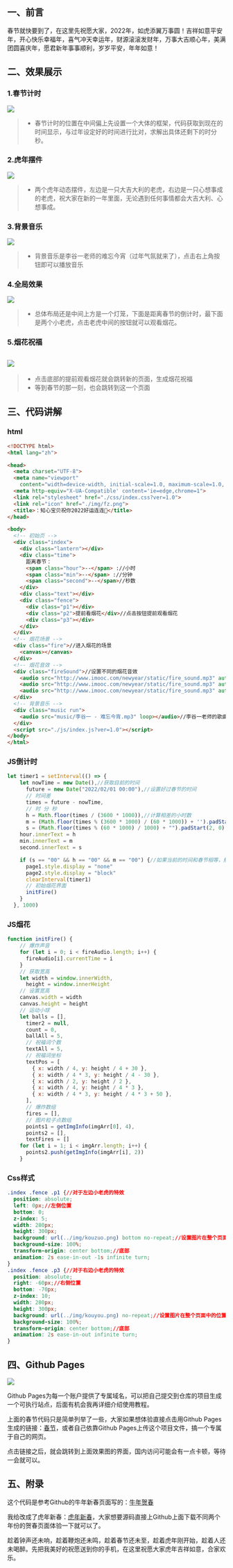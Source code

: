 ## 一、前言

春节就快要到了，在这里先祝愿大家，2022年，如虎添翼万事圆！吉祥如意平安年，开心快乐幸福年，喜气冲天幸运年，财源滚滚发财年，万事大吉顺心年，美满团圆喜庆年，愿君新年事事顺利，岁岁平安，年年如意！

## 二、效果展示

### 1.春节计时

![](https://p3-juejin.byteimg.com/tos-cn-i-k3u1fbpfcp/d65a2cc39cd84fe68dd3fcc906cfed43~tplv-k3u1fbpfcp-zoom-1.image)
> -   春节计时的位置在中间偏上先设置一个大体的框架，代码获取到现在的时间显示，与过年设定好的时间进行比对，求解出具体还剩下的时分秒。


### 2.虎年摆件

![](https://p3-juejin.byteimg.com/tos-cn-i-k3u1fbpfcp/f243e16ae9e54e818377b3c564608879~tplv-k3u1fbpfcp-zoom-1.image)

> -   两个虎年动态摆件，左边是一只大吉大利的老虎，右边是一只心想事成的老虎，祝大家在新的一年里面，无论遇到任何事情都会大吉大利、心想事成。

### 3.背景音乐

![](https://p3-juejin.byteimg.com/tos-cn-i-k3u1fbpfcp/06bf1b83294d4fd28a4081a9642365cd~tplv-k3u1fbpfcp-zoom-1.image)


> -   背景音乐是李谷一老师的难忘今宵（过年气氛就来了），点击右上角按钮即可以播放音乐

### 4.全局效果

![](https://p3-juejin.byteimg.com/tos-cn-i-k3u1fbpfcp/c0e86ffe68ba45eea90f97cf8e8a90c5~tplv-k3u1fbpfcp-zoom-1.image)

>- 总体布局还是中间上方是一个灯笼，下面是距离春节的倒计时，最下面是两个小老虎，点击老虎中间的按钮就可以观看烟花。


### 5.烟花祝福

## ![](https://p3-juejin.byteimg.com/tos-cn-i-k3u1fbpfcp/f2a603838f6048678ebf0ff56b65be81~tplv-k3u1fbpfcp-zoom-1.image)
> -   点击底部的提前观看烟花就会跳转新的页面，生成烟花祝福
> -   等到春节的那一刻，也会跳转到这一个页面

## 三、代码讲解

### html

```html
<!DOCTYPE html>
<html lang="zh">

<head>
  <meta charset="UTF-8">
  <meta name="viewport"
    content="width=device-width, initial-scale=1.0, maximum-scale=1.0, minimum-scale=1.0, user-scalable=no">
  <meta http-equiv="X-UA-Compatible' content='ie=edge,chrome=1">
  <link rel="stylesheet" href="./css/index.css?ver=1.0">
  <link rel="icon" href="./img/fz.png">
  <title>：知心宝贝祝你2022好运连连🎁</title>
</head>

<body>
  <!-- 初始页 -->
  <div class="index">
    <div class="lantern"></div>
    <div class="time">
      距离春节：
      <span class="hour">--</span> ://小时
      <span class="min">--</span> ://分钟
      <span class="second">--</span>//秒数
    </div>
    <div class="text"></div>
    <div class="fence">
      <div class="p1"></div>
      <div class="p2">提前看烟花</div>//点击按钮提前观看烟花
      <div class="p3"></div>
    </div>
  </div>
  <!-- 烟花场景 -->
  <div class="fire">//进入烟花的场景
    <canvas></canvas>
  </div>
  <!-- 烟花音效 -->
  <div class="fireSound">//设置不同的烟花音效
    <audio src="http://www.imooc.com/newyear/static/fire_sound.mp3" autoplay muted loop></audio>
    <audio src="http://www.imooc.com/newyear/static/fire_sound.mp3" autoplay muted loop></audio>
    <audio src="http://www.imooc.com/newyear/static/fire_sound.mp3" autoplay muted loop></audio>
  </div>
  <!-- 背景音乐 -->
  <div class="music run">
    <audio src="music/李谷一 - 难忘今宵.mp3" loop></audio>//李谷一老师的歌曲
  </div>
  <script src="./js/index.js?ver=1.0"></script>
</body>
</html>
```

### JS倒计时

```js
let timer1 = setInterval(() => {
    let nowTime = new Date(),//获取目前的时间
      future = new Date("2022/02/01 00:00"),//设置好过春节的时间
      // 时间差
      times = future - nowTime,
      // 时 分 秒
      h = Math.floor(times / (3600 * 1000)),//计算相差的小时数
      m = (Math.floor(times % (3600 * 1000) / (60 * 1000)) + '').padStart(2, 0),//计算分钟数
      s = (Math.floor(times % (60 * 1000) / 1000) + "").padStart(2, 0);//计算秒数
    hour.innerText = h
    min.innerText = m
    second.innerText = s

    if (s == "00" && h == "00" && m == "00") {//如果当前的时间和春节相等，触发烟花特效
      page1.style.display = "none"
      page2.style.display = "block"
      clearInterval(timer1)
      // 初始烟花界面
      initFire()
    }
  }, 1000)
```


### JS烟花

```js
function initFire() {
    // 爆炸声音
    for (let i = 0; i < fireAudio.length; i++) {
      fireAudio[i].currentTime = i
    }
    // 获取宽高
    let width = window.innerWidth,
      height = window.innerHeight
    // 设置宽高
    canvas.width = width
    canvas.height = height
    // 运动小球
    let balls = [],
      timer2 = null,
      count = 0,
      ballAll = 5,
      // 祝福词个数
      textAll = 5,
      // 祝福词坐标
      textPos = [
        { x: width / 4, y: height / 4 + 30 },
        { x: width / 4 * 3, y: height / 4 - 30 },
        { x: width / 2, y: height / 2 },
        { x: width / 4, y: height / 4 * 3 },
        { x: width / 4 * 3, y: height / 4 * 3 + 50 },
      ],
      // 爆炸数组
      fires = [],
      // 图片粒子点数组
      points1 = getImgInfo(imgArr[0], 4),
      points2 = [],
      textFires = []
    for (let i = 1; i < imgArr.length; i++) {
      points2.push(getImgInfo(imgArr[i], 2))
    }
```

### Css样式

```css
.index .fence .p1 {//对于左边小老虎的特效
  position: absolute;
  left: 0px;//左侧位置
  bottom: 0;
  z-index: 5;
  width: 280px;
  height: 300px;
  background: url(../img/kouzuo.png) bottom no-repeat;//设置图片在整个页面中的位置
  background-size: 100%;
  transform-origin: center bottom;//底部
  animation: 2s ease-in-out -1s infinite turn;
}
.index .fence .p3 {//对于右边小老虎的特效
  position: absolute;
  right: -60px;//右侧位置
  bottom: -70px;
  z-index: 10;
  width: 280px;
  height: 300px;
  background: url(../img/kouyou.png) no-repeat;//设置图片在整个页面中的位置
  background-size: 100%;
  transform-origin: center bottom;//底部
  animation: 2s ease-in-out infinite turn;
}
```

## 四、Github Pages

![](https://p3-juejin.byteimg.com/tos-cn-i-k3u1fbpfcp/406f941ea58e42e1b66cdda9ba2ea876~tplv-k3u1fbpfcp-zoom-1.image)

Github Pages为每一个账户提供了专属域名，可以把自己提交到仓库的项目生成一个可执行站点，后面有机会我再详细介绍使用教程。

上面的春节代码只是简单列举了一些，大家如果想体验直接点击用Github Pages生成的链接：[春节](https://bosombaby.github.io/ "春节")，或者自己依靠Github Pages上传这个项目文件，搞一个专属于自己的网页。

点击链接之后，就会跳转到上面效果图的界面，国内访问可能会有一点卡顿，等待一会就可以。

## 五、附录

   这个代码是参考Github的牛年新春页面写的：[牛年贺春](https://github.com/KailoveQ/New-Year-Card "牛年贺春")

   我给改成了虎年新春：[虎年新春](https://github.com/bosombaby/bosombaby.github.io "虎年新春")，大家想要源码直接上Github上面下载不同两个年份的贺春页面体验一下就可以了。

 趁着钟声还未响，趁着鞭炮还未鸣，趁着春节还未至，趁着虎年刚开始，趁着人还未喝醉。先把我美好的祝愿送到你的手机，在这里祝愿大家虎年吉祥如意，合家欢乐。